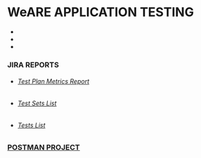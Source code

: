 #     WeARE APPLICATION TESTING

-
-
-

      

### JIRA REPORTS
* ###### [Test Plan Metrics Report](https://team7a50.atlassian.net/plugins/servlet/ac/com.xpandit.plugins.xray/testplans-metrics-report-page?project.key=FP&project.id=10002&ac.reportId=6532357b70b9f096d048215e)

* ###### [Test Sets List](https://team7a50.atlassian.net/plugins/servlet/ac/com.xpandit.plugins.xray/testsets-report-page?project.key=FP&project.id=10002&ac.reportId=653245e234ab45d35ec8f27b)

* ###### [Tests List](https://team7a50.atlassian.net/plugins/servlet/ac/com.xpandit.plugins.xray/tests-report-page?project.key=FP&project.id=10002&ac.reportId=653248045463e962b3be3669)

  

### [POSTMAN PROJECT](https://martian-flare-701498.postman.co/workspace/WEare~000249d9-0ea2-4fba-9706-fa46ce66af1f/overview)

